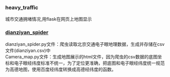 ### heavy_traffic
城市交通拥堵情况,用flask在网页上地图显示

### [dianziyan_spider](./dianziyan_spider)
dianziyan_spider.py文件：爬虫读取北京交通电子眼地理数据，生成并存储在csv文件(dianziyan.csv)中  
Camera_map.py文件：生成地图展示的html文件，因为爬虫的csv数据的底图坐标和电子眼经纬度标准不统一，为了定位更准确，把底图和电子眼经纬度统一规范为高德地图，使用百度经纬度转换成高德经纬度的函数。
